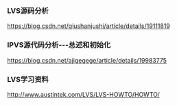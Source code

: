 ### LVS源码分析
https://blog.csdn.net/qiushanjushi/article/details/19111819

### IPVS源代码分析---总述和初始化
https://blog.csdn.net/ajigegege/article/details/19983775

### LVS学习资料
http://www.austintek.com/LVS/LVS-HOWTO/HOWTO/